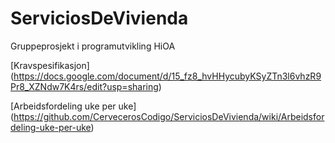 ServiciosDeVivienda
===================

Gruppeprosjekt i programutvikling HiOA

[Kravspesifikasjon] (https://docs.google.com/document/d/15_fz8_hvHHycubyKSyZTn3l6vhzR9Pr8_XZNdw7K4rs/edit?usp=sharing)

[Arbeidsfordeling uke per uke] (https://github.com/CervecerosCodigo/ServiciosDeVivienda/wiki/Arbeidsfordeling-uke-per-uke)
